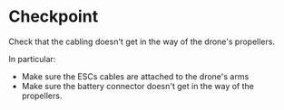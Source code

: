 # Checkpoint
Check that the cabling doesn't get in the way of the drone's propellers.

In particular:

*   Make sure the ESCs cables are attached to the drone's arms 
*   Make sure the battery connector doesn't get in the way of the propellers.